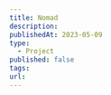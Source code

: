 ```yaml
---
title: Nomad
description: 
publishedAt: 2023-05-09
type:
  - Project
published: false
tags: 
url:
---
```

